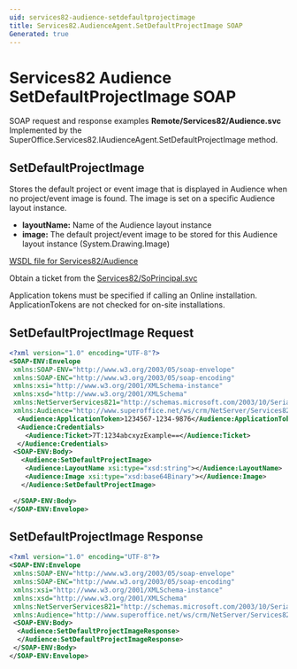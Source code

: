 ```yaml
---
uid: services82-audience-setdefaultprojectimage
title: Services82.AudienceAgent.SetDefaultProjectImage SOAP
Generated: true
---
```


# Services82 Audience SetDefaultProjectImage SOAP

SOAP request and response examples **Remote/Services82/Audience.svc**
Implemented by the <see cref="M:SuperOffice.Services82.IAudienceAgent.SetDefaultProjectImage">SuperOffice.Services82.IAudienceAgent.SetDefaultProjectImage</see> method.

## SetDefaultProjectImage

Stores the default project or event image that is displayed in Audience when no project/event image is found. The image is set on a specific Audience layout instance.

* **layoutName:** Name of the Audience layout instance
* **image:** The default project/event image to be stored for this Audience layout instance (System.Drawing.Image)



[WSDL file for Services82/Audience](../Services82-Audience.md)

Obtain a ticket from the [Services82/SoPrincipal.svc](../SoPrincipal/index.md)

Application tokens must be specified if calling an Online installation. ApplicationTokens are not checked for on-site installations.

## SetDefaultProjectImage Request

```xml
<?xml version="1.0" encoding="UTF-8"?>
<SOAP-ENV:Envelope
 xmlns:SOAP-ENV="http://www.w3.org/2003/05/soap-envelope"
 xmlns:SOAP-ENC="http://www.w3.org/2003/05/soap-encoding"
 xmlns:xsi="http://www.w3.org/2001/XMLSchema-instance"
 xmlns:xsd="http://www.w3.org/2001/XMLSchema"
 xmlns:NetServerServices821="http://schemas.microsoft.com/2003/10/Serialization/"
 xmlns:Audience="http://www.superoffice.net/ws/crm/NetServer/Services82">
  <Audience:ApplicationToken>1234567-1234-9876</Audience:ApplicationToken>
  <Audience:Credentials>
    <Audience:Ticket>7T:1234abcxyzExample==</Audience:Ticket>
  </Audience:Credentials>
 <SOAP-ENV:Body>
   <Audience:SetDefaultProjectImage>
    <Audience:LayoutName xsi:type="xsd:string"></Audience:LayoutName>
    <Audience:Image xsi:type="xsd:base64Binary"></Audience:Image>
   </Audience:SetDefaultProjectImage>

 </SOAP-ENV:Body>
</SOAP-ENV:Envelope>

```


## SetDefaultProjectImage Response

```xml
<?xml version="1.0" encoding="UTF-8"?>
<SOAP-ENV:Envelope
 xmlns:SOAP-ENV="http://www.w3.org/2003/05/soap-envelope"
 xmlns:SOAP-ENC="http://www.w3.org/2003/05/soap-encoding"
 xmlns:xsi="http://www.w3.org/2001/XMLSchema-instance"
 xmlns:xsd="http://www.w3.org/2001/XMLSchema"
 xmlns:NetServerServices821="http://schemas.microsoft.com/2003/10/Serialization/"
 xmlns:Audience="http://www.superoffice.net/ws/crm/NetServer/Services82">
 <SOAP-ENV:Body>
  <Audience:SetDefaultProjectImageResponse>
  </Audience:SetDefaultProjectImageResponse>
 </SOAP-ENV:Body>
</SOAP-ENV:Envelope>

```

